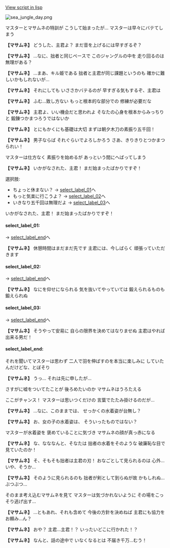 [View script in lisp](../scripts/210011102.txt)

![sea_jungle_day.png](../images/backgrounds/sea_jungle_day.png)

マスターとマサムネの特訓が
こうして始まったが…
マスターは早々にバテてしまう

**【マサムネ】**
どうした、主君よ？
まだ音を上げるには早すぎるぞ？

**【マサムネ】**
…なに、拙者と同じペースで
このジャングルの中を
走り回るのは無理がある？

**【マサムネ】**
…まあ、キル姫である
拙者と主君が同じ課題というのも
確かに難しいかもしれないが…

**【マサムネ】**
それにしても
いささかバテるのが
早すぎる気もするぞ、主君は

**【マサムネ】**
ふむ…致し方ない
もっと根本的な部分での
修練が必要だな

**【マサムネ】**
主君よ、いい機会だと思われよ
そなたの心身を根本からみっちりと
鍛錬つかまつろうではないか

**【マサムネ】**
とにもかくにも基礎は大切
まずは朝夕木刀の素振り五千回！

**【マサムネ】**
男子ならば
それぐらいでよろしかろう
さあ、きりきりとつかまつられい！

マスターは仕方なく
素振りを始めるが
あっという間にへばってしまう

**【マサムネ】**
いかがなされた、主君！
まだ始まったばかりですぞ！

選択肢:
- ちょっと休まない？ → [select_label_01](#select_label_01)へ
- もっと気楽に行こうよ？ → [select_label_02](#select_label_02)へ
- いきなり五千回は無理だよ → [select_label_03](#select_label_03)へ

いかがなされた、主君！
まだ始まったばかりですぞ！

#### select_label_01:
 → [select_label_end](#select_label_end)へ

**【マサムネ】**
休憩時間はまだまだ先です
主君には、今しばらく
頑張っていただきます

#### select_label_02:
 → [select_label_end](#select_label_end)へ

**【マサムネ】**
なにを仰せになられる
気を抜いてやっていては
鍛えられるものも鍛えられぬ

#### select_label_03:
 → [select_label_end](#select_label_end)へ

**【マサムネ】**
そうやって安易に
自らの限界を決めてはなりませぬ
主君はやれば出来る男だ！

#### select_label_end:

それを聞いてマスターは思わず
二人で羽を伸ばすのを本当に楽しみに
していたんだけどな、とぼそり

**【マサムネ】**
うっ…
それは先に申したが…

さすがに嘘をついてたことが
後ろめたいのか
マサムネはうろたえる

ここがチャンス！
マスターは思いつくだけの
言葉でたたみ掛けるのだが…

**【マサムネ】**
…なに、このままでは、
せっかくの水着姿が台無し？

**【マサムネ】**
お、女の子の水着姿は、
そういったものではない？

マスターが水着姿を
褒めていることに気づき
マサムネの顔が真っ赤になる

**【マサムネ】**
な、なななんと、そなたは
拙者の水着をそのような
破廉恥な目で見ていたのか！

**【マサムネ】**
そ、そもそも拙者は主君の刃！
おなごとして見られるのは
心外…いや、そうか…

**【マサムネ】**
そのように見られるのも
拙者が剣として到らぬが故
かもしれぬ…ぶつぶつ…

そのまま考え込むマサムネを見て
マスターは気づかれないように
その場をこっそり逃げ出す…

**【マサムネ】**
…ともあれ、それも含めて
今後の方針を決めねば
主君にも協力をお頼み…ん？

**【マサムネ】**
おや？
主君…主君！？
いったいどこに行かれた！？

**【マサムネ】**
なんと、話の途中で
いなくなるとは
不届き千万…むう！
